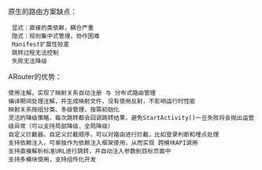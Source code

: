 原生的路由方案缺点：

     显式：直接的类依赖，耦合严重
     隐式：规则集中式管理，协作困难
     Manifest扩展性较差
     跳转过程无法控制
     失败无法降级

ARouter的优势：

    使用注解，实现了映射关系自动注册 与 分布式路由管理
    编译期间处理注解，并生成映射文件，没有使用反射，不影响运行时性能
    映射关系按组分类、多级管理，按需初始化
    灵活的降级策略，每次跳转都会回调跳转结果，避免StartActivity()一旦失败将会抛出运营级异常（可以支持局部降级，全局降级）
    自定义拦截器，自定义拦截顺序，可以对路由进行拦截，比如登录判断和埋点处理
    支持依赖注入，可单独作为依赖注入框架使用，从而实现 跨模块API调用
    支持直接解析标准URL进行跳转，并自动注入参数到目标页面中
    支持多模块使用，支持组件化开发
